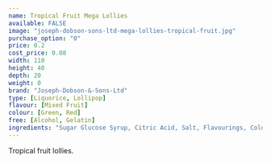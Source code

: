 ```yaml
---
name: Tropical Fruit Mega Lollies
available: FALSE
image: "joseph-dobson-sons-ltd-mega-lollies-tropical-fruit.jpg"
purchase_option: "0"
price: 0.2
cost_price: 0.08
width: 110
height: 40
depth: 20
weight: 0
brand: "Joseph-Dobson-&-Sons-Ltd"
type: [Liquorice, Lollipop]
flavour: [Mixed Fruit]
colour: [Green, Red]
free: [Alcohol, Gelatin]
ingredients: "Sugar Glucose Syrup, Citric Acid, Salt, Flavourings, Colours: E102, E129, E142."
---
```

Tropical fruit lollies.